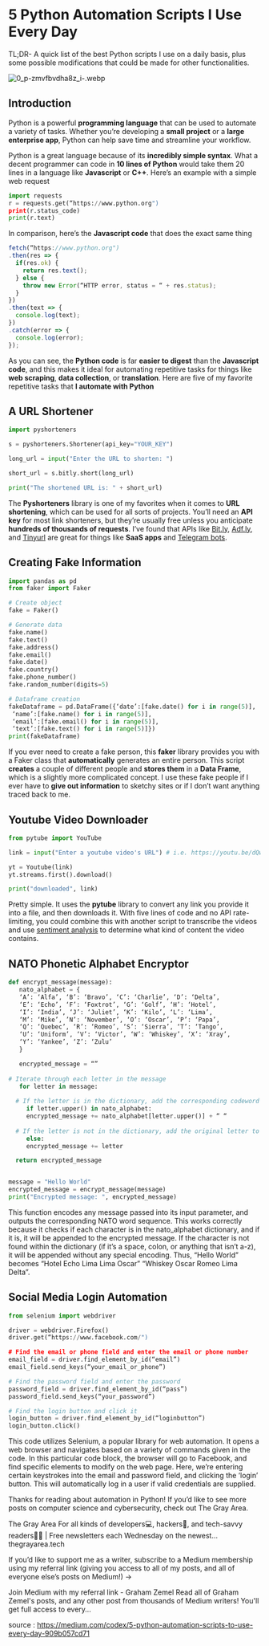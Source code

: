 # 5 Python Automation Scripts I Use Every Day

TL;DR- A quick list of the best Python scripts I use on a daily basis, plus some possible modifications that could be made for other functionalities.

![0_p-zmvfbvdha8z_i-.webp](/assets/img/developpement/python/0_p-zmvfbvdha8z_i-.webp)

## Introduction
Python is a powerful **programming language** that can be used to automate a variety of tasks. Whether you’re developing a **small project** or a **large enterprise app**, Python can help save time and streamline your workflow.

Python is a great language because of its **incredibly simple syntax**. What a decent programmer can code in **10 lines of Python** would take them 20 lines in a language like **Javascript** or **C++**. Here’s an example with a simple web request

```python
import requests 
r = requests.get(“https://www.python.org") 
print(r.status_code)
print(r.text)
```

In comparison, here’s the **Javascript code** that does the exact same thing

```js
fetch(“https://www.python.org")
.then(res => {
  if(res.ok) {
    return res.text();
  } else {
    throw new Error(“HTTP error, status = “ + res.status);
  }
})
.then(text => {
  console.log(text);
})
.catch(error => {
  console.log(error);
});
```

As you can see, the **Python code** is far **easier to digest** than the **Javascript code**, and this makes it ideal for automating repetitive tasks for things like **web scraping**, **data collection**, or **translation**. Here are five of my favorite repetitive tasks that **I automate with Python**

## A URL Shortener

```python
import pyshorteners

s = pyshorteners.Shortener(api_key="YOUR_KEY")

long_url = input("Enter the URL to shorten: ")

short_url = s.bitly.short(long_url)

print("The shortened URL is: " + short_url)
```

The **Pyshorteners** library is one of my favorites when it comes to **URL shortening**, which can be used for all sorts of projects. You’ll need an **API key** for most link shorteners, but they’re usually free unless you anticipate **hundreds of thousands of requests**. I’ve found that APIs like [Bit.ly](http://bit.ly/), [Adf.ly](http://adf.ly/), and [Tinyurl](http://tinyurl.com/) are great for things like **SaaS apps** and [Telegram bots](https://grahamzemel.com/projects/hecker-bot).

## Creating Fake Information

```python
import pandas as pd
from faker import Faker

# Create object
fake = Faker()

# Generate data
fake.name()
fake.text()
fake.address()
fake.email()
fake.date()
fake.country()
fake.phone_number()
fake.random_number(digits=5)

# Dataframe creation
fakeDataframe = pd.DataFrame({‘date’:[fake.date() for i in range(5)],
 ‘name’:[fake.name() for i in range(5)],
 ‘email’:[fake.email() for i in range(5)],
 ‘text’:[fake.text() for i in range(5)]})
print(fakeDataframe)
```

If you ever need to create a fake person, this **faker** library provides you with a Faker class that **automatically** generates an entire person. This script **creates** a couple of different people and **stores them** in a **Data Frame**, which is a slightly more complicated concept. I use these fake people if I ever have to **give out information** to sketchy sites or if I don’t want anything traced back to me.

## Youtube Video Downloader

```python
from pytube import YouTube

link = input("Enter a youtube video's URL") # i.e. https://youtu.be/dQw4w9WgXcQ

yt = Youtube(link)
yt.streams.first().download()

print("downloaded", link)
```

Pretty simple. It uses the **pytube** library to convert any link you provide it into a file, and then downloads it. With five lines of code and no API rate-limiting, you could combine this with another script to transcribe the videos and use [sentiment analysis](https://thegrayarea.tech/tweet-sentiment-analysis-w-textblob-d688a60c6451) to determine what kind of content the video contains.

## NATO Phonetic Alphabet Encryptor

```python
def encrypt_message(message):
   nato_alphabet = {
   ‘A’: ‘Alfa’, ‘B’: ‘Bravo’, ‘C’: ‘Charlie’, ‘D’: ‘Delta’,
   ‘E’: ‘Echo’, ‘F’: ‘Foxtrot’, ‘G’: ‘Golf’, ‘H’: ‘Hotel’,
   ‘I’: ‘India’, ‘J’: ‘Juliet’, ‘K’: ‘Kilo’, ‘L’: ‘Lima’,
   ‘M’: ‘Mike’, ’N’: ‘November’, ‘O’: ‘Oscar’, ‘P’: ‘Papa’,
   ‘Q’: ‘Quebec’, ‘R’: ‘Romeo’, ‘S’: ‘Sierra’, ‘T’: ‘Tango’,
   ‘U’: ‘Uniform’, ‘V’: ‘Victor’, ‘W’: ‘Whiskey’, ‘X’: ‘Xray’,
   ‘Y’: ‘Yankee’, ‘Z’: ‘Zulu’
   }

   encrypted_message = “”
  
# Iterate through each letter in the message
   for letter in message:
   
  # If the letter is in the dictionary, add the corresponding codeword to the encrypted message
     if letter.upper() in nato_alphabet:
     encrypted_message += nato_alphabet[letter.upper()] + “ “
   
  # If the letter is not in the dictionary, add the original letter to the encrypted message
     else:
     encrypted_message += letter

  return encrypted_message


message = "Hello World"
encrypted_message = encrypt_message(message)
print("Encrypted message: ", encrypted_message)
```

This function encodes any message passed into its input parameter, and outputs the corresponding NATO word sequence. This works correctly because it checks if each character is in the nato_alphabet dictionary, and if it is, it will be appended to the encrypted message. If the character is not found within the dictionary (if it’s a space, colon, or anything that isn’t a-z), it will be appended without any special encoding. Thus, “Hello World” becomes “Hotel Echo Lima Lima Oscar” “Whiskey Oscar Romeo Lima Delta”.

## Social Media Login Automation

```python
from selenium import webdriver

driver = webdriver.Firefox()
driver.get(“https://www.facebook.com/")

# Find the email or phone field and enter the email or phone number
email_field = driver.find_element_by_id(“email”)
email_field.send_keys(“your_email_or_phone”)

# Find the password field and enter the password
password_field = driver.find_element_by_id(“pass”)
password_field.send_keys(“your_password”)

# Find the login button and click it
login_button = driver.find_element_by_id(“loginbutton”)
login_button.click()
```

This code utilizes Selenium, a popular library for web automation. It opens a web browser and navigates based on a variety of commands given in the code. In this particular code block, the browser will go to Facebook, and find specific elements to modify on the web page. Here, we’re entering certain keystrokes into the email and password field, and clicking the ‘login’ button. This will automatically log in a user if valid credentials are supplied.

Thanks for reading about automation in Python! If you’d like to see more posts on computer science and cybersecurity, check out The Gray Area.

The Gray Area
For all kinds of developers💻, hackers👾, and tech-savvy readers👨‍💻 | Free newsletters each Wednesday on the newest…
thegrayarea.tech

If you’d like to support me as a writer, subscribe to a Medium membership using my referral link (giving you access to all of my posts, and all of everyone else’s posts on Medium!) →

Join Medium with my referral link - Graham Zemel
Read all of Graham Zemel's posts, and any other post from thousands of Medium writers! You'll get full access to every…

source : https://medium.com/codex/5-python-automation-scripts-to-use-every-day-909b057cd71